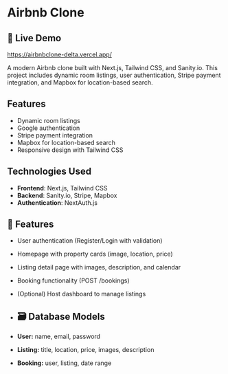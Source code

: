 # Airbnb Clone
## 🚀 Live Demo
https://airbnbclone-delta.vercel.app/

A modern Airbnb clone built with Next.js, Tailwind CSS, and Sanity.io. This project includes dynamic room listings, user authentication, Stripe payment integration, and Mapbox for location-based search.

## Features
- Dynamic room listings
- Google authentication
- Stripe payment integration
- Mapbox for location-based search
- Responsive design with Tailwind CSS

## Technologies Used
- **Frontend**: Next.js, Tailwind CSS
- **Backend**: Sanity.io, Stripe, Mapbox
- **Authentication**: NextAuth.js

## 🔑 Features

- User authentication (Register/Login with validation)
- Homepage with property cards (image, location, price)
- Listing detail page with images, description, and calendar
- Booking functionality (POST /bookings)
- (Optional) Host dashboard to manage listings

- ## 🗃️ Database Models

- **User:** name, email, password  
- **Listing:** title, location, price, images, description  
- **Booking:** user, listing, date range  


